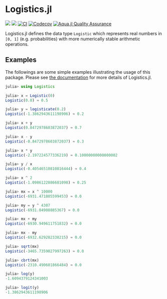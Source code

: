 # Logistics.jl

[![](https://img.shields.io/badge/docs-stable-blue.svg)](https://Mikumikunisiteageru.github.io/Logistics.jl/stable)
[![](https://img.shields.io/badge/docs-dev-blue.svg)](https://Mikumikunisiteageru.github.io/Logistics.jl/dev)
[![CI](https://github.com/Mikumikunisiteageru/Logistics.jl/actions/workflows/CI.yml/badge.svg)](https://github.com/Mikumikunisiteageru/Logistics.jl/actions/workflows/CI.yml)
[![Codecov](https://codecov.io/gh/Mikumikunisiteageru/Logistics.jl/branch/main/graph/badge.svg)](https://codecov.io/gh/Mikumikunisiteageru/Logistics.jl)
[![Aqua.jl Quality Assurance](https://img.shields.io/badge/Aquajl-%F0%9F%8C%A2-aqua.svg)](https://github.com/JuliaTesting/Aqua.jl)

Logistics.jl defines the data type `Logistic` which represents real numbers in ``[0, 1]`` (e.g. probabilities) with more numerically stable arithmetic operations.

## Examples

The followings are some simple examples illustrating the usage of this package. Please see [the documentation](https://Mikumikunisiteageru.github.io/Logistics.jl/) for more details of Logistics.jl.

```julia
julia> using Logistics

julia> x = Logistic(0)
Logistic(0.0) ≈ 0.5

julia> y = logisticate(0.2)
Logistic(-1.3862943611198906) ≈ 0.2

julia> x + y
Logistic(0.8472978603872037) ≈ 0.7

julia> x - y
Logistic(-0.8472978603872037) ≈ 0.3

julia> x * y
Logistic(-2.197224577336219) ≈ 0.10000000000000002

julia> y / x
Logistic(-0.40546510810816444) ≈ 0.4

julia> x ^ 2
Logistic(-1.0986122886681098) ≈ 0.25

julia> mx = x ^ 10000
Logistic(-6931.471805599453) ≈ 0.0

julia> my = y ^ 4307
Logistic(-6931.84908885367) ≈ 0.0

julia> mx + my
Logistic(-6930.949611751832) ≈ 0.0

julia> mx - my
Logistic(-6932.629282338215) ≈ 0.0

julia> sqrt(mx)
Logistic(-3465.7359027997263) ≈ 0.0

julia> cbrt(mx)
Logistic(-2310.490601866484) ≈ 0.0

julia> log(y)
-1.6094379124341003

julia> logit(y)
-1.3862943611198906
```
